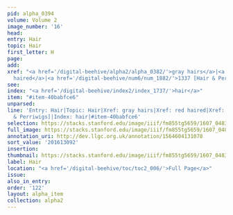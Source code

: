 ```yaml
---
pid: alpha_0394
volume: Volume 2
image_number: '16'
head:
entry: Hair
topic: Hair
first_letter: H
page:
add:
xref: "<a href='/digital-beehive/alpha2/alpha_0382/'>gray hairs</a>|<a href='/digital-beehive/alpha4/alpha_0785/'>red
  haired</a>|<a href='/digital-beehive/num6/num_1882/'>1337 [Hair & Perriwigs]</a>"
see:
index: "<a href='/digital-beehive/index2/index_1737/'>hair</a>"
item: "#item-40babfce6"
unparsed:
line: 'Entry: Hair|Topic: Hair|Xref: gray hairs|Xref: red haired|Xref: 1337 [Hair
  & Perriwigs]|Index: hair|#item-40babfce6'
selection: https://stacks.stanford.edu/image/iiif/fm855tg5659/1607_0483/770,3092,2976,473/full/0/default.jpg
full_image: https://stacks.stanford.edu/image/iiif/fm855tg5659/1607_0483/full/full/0/default.jpg
annotation_uri: http://dev.llgc.org.uk/annotation/1564604131078
sort_value: '201613092'
insertion:
thumbnail: https://stacks.stanford.edu/image/iiif/fm855tg5659/1607_0483/770,3092,600,180/250,/0/default.jpg
label: Hair
location: "<a href='/digital-beehive/toc/toc2_006/'>Full Page</a>"
issue:
also_in_entry:
order: '122'
layout: alpha_item
collection: alpha2
---
```


